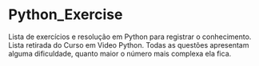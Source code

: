 # Python_Exercise
Lista de exercícios e resolução em Python para registrar o conhecimento. Lista retirada do Curso em Video Python. 
Todas as questões apresentam alguma dificuldade, quanto maior o número mais complexa ela fica.
